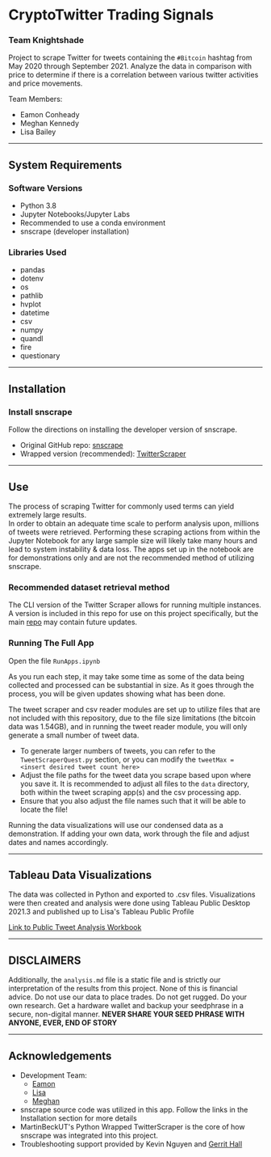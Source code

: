 # CryptoTwitter Trading Signals
### Team Knightshade

Project to scrape Twitter for tweets containing the `#Bitcoin` hashtag from May 2020 through September 2021. Analyze the data in comparison with price to determine if there is a correlation between various twitter activities and price movements. 

Team Members: 
  * Eamon Conheady
  * Meghan Kennedy
  * Lisa Bailey

---

## System Requirements

### Software Versions
- Python 3.8
- Jupyter Notebooks/Jupyter Labs
- Recommended to use a conda environment
- snscrape (developer installation)

### Libraries Used
- pandas
- dotenv
- os
- pathlib
- hvplot
- datetime
- csv
- numpy
- quandl
- fire
- questionary

---

## Installation

### Install snscrape
Follow the directions on installing the developer version of snscrape.  
- Original GitHub repo: [snscrape](https://github.com/JustAnotherArchivist/snscrape)
- Wrapped version (recommended): [TwitterScraper](https://github.com/MartinBeckUT/TwitterScraper.git)

---

## Use

The process of scraping Twitter for commonly used terms can yield extremely large results.  
In order to obtain an adequate time scale to perform analysis upon, millions of tweets were retrieved. Performing these scraping actions from within the Jupyter Notebook for any large sample size will likely take many hours and lead to system instability & data loss. The apps set up in the notebook are for demonstrations only and are not the recommended method of utilizing snscrape.  

### Recommended dataset retrieval method

The CLI version of the Twitter Scraper allows for running multiple instances. A version is included in this repo for use on this project specifically, but the main [repo](https://github.com/ZrowGz/EnhancedTwitterScraper.git) may contain future updates.

### Running The Full App
Open the file `RunApps.ipynb`  

As you run each step, it may take some time as some of the data being collected and processed can be substantial in size. As it goes through the process, you will be given updates showing what has been done.

The tweet scraper and csv reader modules are set up to utilize files that are not included with this repository, due to the file size limitations (the bitcoin data was 1.54GB), and in running the tweet reader module, you will only generate a small number of tweet data.  
  
- To generate larger numbers of tweets, you can refer to the `TweetScraperQuest.py` section, or you can modify the `tweetMax = <insert desired tweet count here>`  
- Adjust the file paths for the tweet data you scrape based upon where you save it. It is recommended to adjust all files to the `data` directory, both within the tweet scraping app(s) and the csv processing app. 
- Ensure that you also adjust the file names such that it will be able to locate the file!

Running the data visualizations will use our condensed data as a demonstration. If adding your own data, work through the file and adjust dates and names accordingly.

---

## Tableau Data Visualizations

The data was collected in Python and exported to .csv files.  Visualizations were then created and analysis were done using Tableau Public Desktop 2021.3 and published up to Lisa's Tableau Public Profile

[Link to Public Tweet Analysis Workbook](https://public.tableau.com/views/Knightshade/BitcoinPriceTweetCountDashboard?:language=en-US&:display_count=n&:origin=viz_share_link)

---

## DISCLAIMERS

Additionally, the `analysis.md` file is a static file and is strictly our interpretation of the results from this project. None of this is financial advice. Do not use our data to place trades. Do not get rugged. Do your own research. Get a hardware wallet and backup your seedphrase in a secure, non-digital manner. **NEVER SHARE YOUR SEED PHRASE WITH ANYONE, EVER, END OF STORY**

---

## Acknowledgements

- Development Team: 
    - [Eamon](https://github.com/zrowgz) 
    - [Lisa](https://github.com/balllisaann)
    - [Meghan](https://github.com/megkennedy)
- snscrape source code was utilized in this app. Follow the links in the Installation section for more details
- MartinBeckUT's Python Wrapped TwitterScraper is the core of how snscrape was integrated into this project.
- Troubleshooting support provided by Kevin Nguyen and [Gerrit Hall](https://github.com/zcor)
